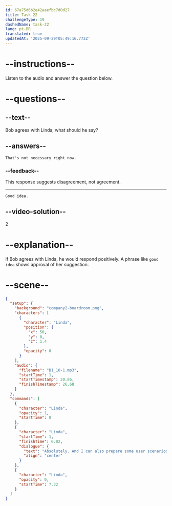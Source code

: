 ```yaml
---
id: 67a75d6b2e42aaefbc7d0d27
title: Task 22
challengeType: 19
dashedName: task-22
lang: pt-BR
translated: true
updatedAt: '2025-09-29T05:49:16.772Z'
---
```


<!-- SPEAKING -->

<!-- (Audio) Linda: And I can also prepare some user scenarios for testing, so we can ensure a smooth user experience. -->

# --instructions--

Listen to the audio and answer the question below.

# --questions--

## --text--

Bob agrees with Linda, what should he say?  

## --answers--  

`That's not necessary right now.`

### --feedback--  

This response suggests disagreement, not agreement.  

---  

`Good idea.` 

## --video-solution--  

2  

# --explanation--  

If Bob agrees with Linda, he would respond positively. A phrase like `good idea` shows approval of her suggestion.  

# --scene--

```json
{
  "setup": {
    "background": "company2-boardroom.png",
    "characters": [
      {
        "character": "Linda",
        "position": {
          "x": 50,
          "y": 0,
          "z": 1.4
        },
        "opacity": 0
      }
    ],
    "audio": {
      "filename": "B1_10-1.mp3",
      "startTime": 1,
      "startTimestamp": 20.86,
      "finishTimestamp": 26.68
    }
  },
  "commands": [
    {
      "character": "Linda",
      "opacity": 1,
      "startTime": 0
    },
    {
      "character": "Linda",
      "startTime": 1,
      "finishTime": 6.82,
      "dialogue": {
        "text": "Absolutely. And I can also prepare some user scenarios for testing so we can ensure a smooth user experience.",
        "align": "center"
      }
    },
    {
      "character": "Linda",
      "opacity": 0,
      "startTime": 7.32
    }
  ]
}
```

